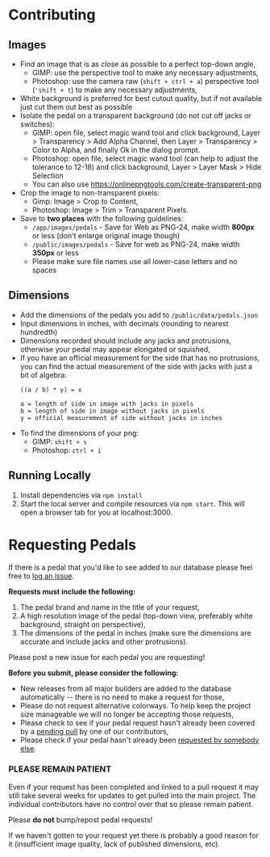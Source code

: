 # Contributing

## Images

-   Find an image that is as close as possible to a perfect top-down angle,
    -   GIMP: use the perspective tool to make any necessary adjustments,
    -   Photoshop: use the camera raw (`shift + ctrl + a`) perspective tool (`'shift + t`) to make any necessary adjustments,
-   White background is preferred for best cutout quality, but if not available just cut them out best as possible
-   Isolate the pedal on a transparent background (do not cut off jacks or switches):
    -   GIMP: open file, select magic wand tool and click background, Layer > Transparency > Add Alpha Channel, then Layer > Transparency > Color to Alpha, and finally Ok in the dialog prompt.
    -   Photoshop: open file, select magic wand tool (can help to adjust the tolerance to 12-18) and click background, Layer > Layer Mask > Hide Selection
    -   You can also use https://onlinepngtools.com/create-transparent-png
-   Crop the image to non-transparent pixels:
    -   Gimp: Image > Crop to Content,
    -   Photoshop: Image > Trim > Transparent Pixels.
-   Save to **two places** with the following guidelines:
    -   `/app/images/pedals` - Save for Web as PNG-24, make width **800px** or less (don't enlarge original image though)
    -   `/public/images/pedals` - Save for web as PNG-24, make width **350px** or less
    -   Please make sure file names use all lower-case letters and no spaces

## Dimensions

-   Add the dimensions of the pedals you add to `/public/data/pedals.json`
-   Input dimensions in inches, with decimals (rounding to nearest hundredth)
-   Dimensions recorded should include any jacks and protrusions, otherwise your pedal may appear elongated or squished,
-   If you have an official measurement for the side that has no protrusions, you can find the actual measurement of the side with jacks with just a bit of algebra:
    ```
    ((a / b) * y) = x

    a = length of side in image with jacks in pixels
    b = length of side in image without jacks in pixels
    y = official measurement of side without jacks in inches
    ```
-   To find the dimensions of your png:
    -   GIMP: `shift + s`
    -   Photoshop: `ctrl + i`


## Running Locally

1. Install dependencies via `npm install`
2. Start the local server and compile resources via `npm start`. This will open a browser tab for you at localhost:3000.

# Requesting Pedals

If there is a pedal that you'd like to see added to our database please feel free to [log an issue](https://github.com/PedalPlayground/PedalPlayground.github.io/issues).

**Requests must include the following:**

1.  The pedal brand and name in the title of your request,
2.  A high resolution image of the pedal (top-down view, preferably white background, straight on perspective),
3.  The dimensions of the pedal in inches (make sure the dimensions are accurate and include jacks and other protrusions).

Please post a new issue for each pedal you are requesting!

**Before you submit, please consider the following:**

-   New releases from all major builders are added to the database automatically -- there is no need to make a request for those,
-   Please do not request alternative colorways.  To help keep the project size manageable we will no longer be accepting those requests,
-   Please check to see if your pedal request hasn't already been covered by a [pending pull](https://github.com/PedalPlayground/PedalPlayground.github.io/pulls) by one of our contributors,
-   Please check if your pedal hasn't already been [requested by somebody else](https://github.com/PedalPlayground/PedalPlayground.github.io/issues).

### PLEASE REMAIN PATIENT ###

Even if your request has been completed and linked to a pull request it may still take several weeks for updates to get pulled into the main project.  The individual contributors have no control over that so please remain patient.

Please **do not** bump/repost pedal requests!

If we haven't gotten to your request yet there is probably a good reason for it (insufficient image quality, lack of published dimensions, etc).
